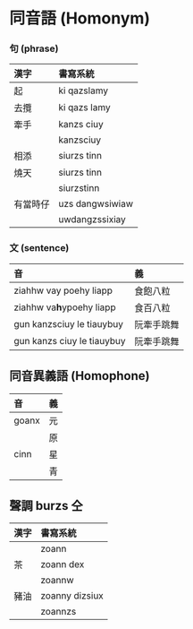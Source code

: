 # 同音語 (Homonym)

### 句 (phrase)

| 漢字 | 書寫系統 |
| :--- | :--- |
| 起 | ki qazslamy |
| 去攬 | ki qazs lamy |
| 牽手 | kanzs ciuy |
|| kanzsciuy |
| 相添 | siurzs tinn |
| 燒天 | siurzs tinn |
|| siurzstinn |
| 有當時仔 | uzs dangwsiwiaw |
|| uwdangzssixiay |

### 文 (sentence)

| 音 | 義 |
| :--- | :--- |
| ziahhw vay poehy liapp | 食飽八粒 |
| ziahhw va**h**ypoehy liapp | 食百八粒 |
| gun kanzsciuy le tiauybuy | 阮牽手跳舞 |
| gun kanzs ciuy le tiauybuy | 阮牽手跳舞 |

## 同音異義語 (Homophone)

| 音 | 義 |
| :--- | :--- |
| goanx | 元 |
| | 原 |
| cinn | 星 |
|| 青 |

## 聲調 burzs 仝

| 漢字 | 書寫系統 |
| :--- | :--- |
|| zoann |
| 茶 | zoann dex |
|| zoannw |
| 豬油 | zoanny dizsiux |
|| zoannzs |

